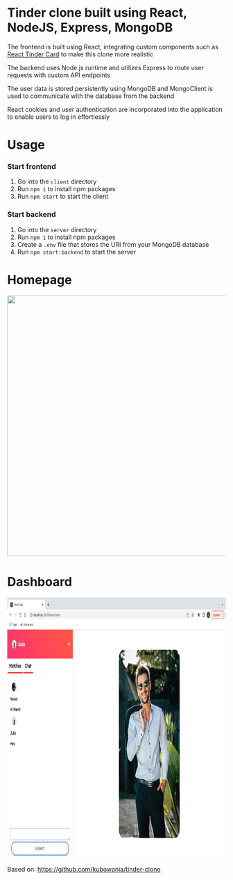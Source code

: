 # Tinder clone built using React, NodeJS, Express, MongoDB

The frontend is built using React, integrating custom components such as [React Tinder Card](https://github.com/3DJakob/react-tinder-card) to make this clone more realistic

The backend uses Node.js runtime and utilizes Express to route user requests with custom API endpoints

The user data is stored persistently using MongoDB and MongoClient is used to communicate with the database from the backend

React cookies and user authentication are incorporated into the application to enable users to log in effortlessly

# Usage
### Start frontend
1. Go into the `client` directory
2. Run `npm i` to install npm packages
3. Run `npm start` to start the client

### Start backend
1. Go into the `server` directory
2. Run `npm i` to install npm packages
3. Create a `.env` file that stores the URI from your MongoDB database
4. Run `npm start:backend` to start the server

# Homepage
<img src="https://github.com/JensonChoi/tinder-clone/blob/main/assets/home.png" width="1000" height="600" />

# Dashboard
<img src="https://github.com/JensonChoi/tinder-clone/blob/main/assets/dashboard.png" width="1000" height="600" />

Based on: https://github.com/kubowania/tinder-clone
